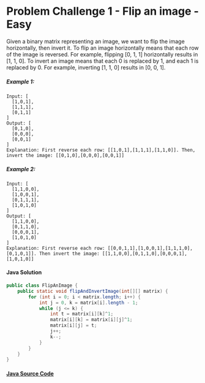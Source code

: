 # Problem Challenge 1 - Flip an image - Easy
Given a binary matrix representing an image, we want to flip the image horizontally, then invert it.
To flip an image horizontally means that each row of the image is reversed. For example, flipping [0, 1, 1] horizontally results in [1, 1, 0].
To invert an image means that each 0 is replaced by 1, and each 1 is replaced by 0. For example, inverting [1, 1, 0] results in [0, 0, 1].

##### Example 1:

```
Input: [
  [1,0,1],
  [1,1,1],
  [0,1,1]
]
Output: [
  [0,1,0],
  [0,0,0],
  [0,0,1]
]
Explanation: First reverse each row: [[1,0,1],[1,1,1],[1,1,0]]. Then, invert the image: [[0,1,0],[0,0,0],[0,0,1]]
```

##### Example 2:

```
Input: [
  [1,1,0,0],
  [1,0,0,1],
  [0,1,1,1], 
  [1,0,1,0]
]
Output: [
  [1,1,0,0],
  [0,1,1,0],
  [0,0,0,1],
  [1,0,1,0]
]
Explanation: First reverse each row: [[0,0,1,1],[1,0,0,1],[1,1,1,0],[0,1,0,1]]. Then invert the image: [[1,1,0,0],[0,1,1,0],[0,0,0,1],[1,0,1,0]]
```

#### Java Solution
```java
public class FlipAnImage {
    public static void flipAndInvertImage(int[][] matrix) {
        for (int i = 0; i < matrix.length; i++) {
            int j = 0, k = matrix[i].length - 1;
            while (j <= k) {
                int t = matrix[i][k]^1;
                matrix[i][k] = matrix[i][j]^1;
                matrix[i][j] = t;
                j++;
                k--;
            }
        }
    }
}

```

#### [Java Source Code](../../../src/main/java/com/algorithm/bitmanipulation/FlipAnImage.java)